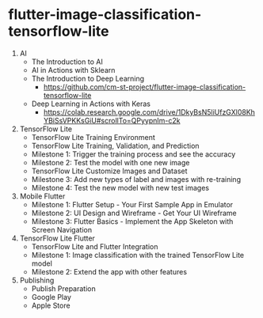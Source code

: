 # flutter-image-classification-tensorflow-lite

1. AI
   * The Introduction to AI
   * AI in Actions with Sklearn
   * The Introduction to Deep Learning
      * https://github.com/cm-st-project/flutter-image-classification-tensorflow-lite
   * Deep Learning in Actions with Keras 
      *  https://colab.research.google.com/drive/1DkyBsN5liUfzGXl08KhYBiSsVPKKsGiU#scrollTo=QPyypnIm-c2k
2. TensorFlow Lite
   * TensorFlow Lite Training Environment
   * TensorFlow Lite Training, Validation, and Prediction
   * Milestone 1: Trigger the training process and see the accuracy
   * Milestone 2: Test the model with one new image
   * TensorFlow Lite Customize Images and Dataset
   * Milestone 3: Add new types of label and images with re-training
   * Milestone 4: Test the new model with new test images
4. Mobile Flutter 
   * Milestone 1: Flutter Setup - Your First Sample App in Emulator
   * Milestone 2: UI Design and Wireframe - Get Your UI Wireframe
   * Milestone 3: Flutter Basics - Implement the App Skeleton with Screen Navigation 
5. TensorFlow Lite Flutter
   * TensorFlow Lite and Flutter Integration
   * Milestone 1: Image classification with the trained TensorFlow Lite model
   * Milestone 2: Extend the app with other features
6. Publishing
   * Publish Preparation
   * Google Play
   * Apple Store
